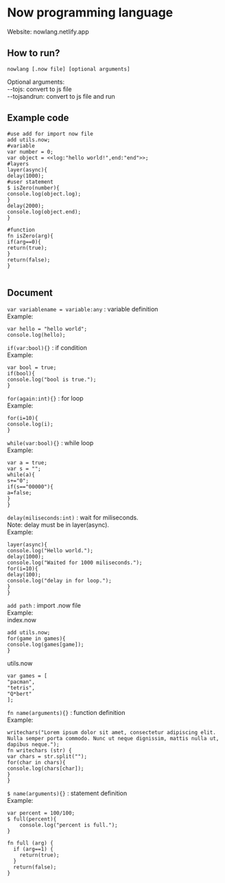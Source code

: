 # Now programming language
Website: nowlang.netlify.app

## How to run?
```nowlang [.now file] [optional arguments]```

Optional arguments:<br>
--tojs: convert to js file<br>
--tojsandrun: convert to js file and run

## Example code

```
#use add for import now file
add utils.now;
#variable
var number = 0;
var object = <<log:"hello world!",end:"end">>;
#layers
layer(async){
delay(1000);
#user statement
$ isZero(number){
console.log(object.log);
}
delay(2000);
console.log(object.end);
}

#function
fn isZero(arg){
if(arg==0){
return(true);
}
return(false);
}


```

## Document
```var variablename = variable:any``` : variable definition <br>
Example:
```
var hello = "hello world";
console.log(hello);
```
```if(var:bool){}``` : if condition <br>
Example:
```
var bool = true;
if(bool){
console.log("bool is true.");
}
```
```for(again:int){}``` : for loop <br>
Example:
```
for(i=10){
console.log(i);
}
```
```while(var:bool){}``` : while loop <br>
Example:
```
var a = true;
var s = "";
while(a){
s+="0";
if(s=="00000"){
a=false;
}
}
```
```delay(miliseconds:int)``` : wait for miliseconds. <br>
Note: delay must be in layer(async).<br>
Example:
```
layer(async){
console.log("Hello world.");
delay(1000);
console.log("Waited for 1000 miliseconds.");
for(i=10){
delay(100);
console.log("delay in for loop.");
}
}
```
```add path``` : import .now file <br>
Example:<br>
index.now
```
add utils.now;
for(game in games){
console.log(games[game]);
}
```
utils.now
```
var games = [
"pacman",
"tetris",
"Q*bert"
];
```

```fn name(arguments){}``` : function definition <br>
Example:
```
writechars("Lorem ipsum dolor sit amet, consectetur adipiscing elit. Nulla semper porta commodo. Nunc ut neque dignissim, mattis nulla ut, dapibus neque.");
fn writechars (str) {
var chars = str.split("");
for(char in chars){
console.log(chars[char]);
} 
}
```
```$ name(arguments){}``` : statement definition <br>
Example:
```
var percent = 100/100;
$ full(percent){
    console.log("percent is full.");
}

fn full (arg) {
  if (arg==1) {
    return(true);
  }
  return(false);
}
```
